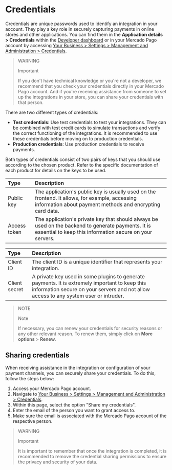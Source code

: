 # Credentials

Credentials are unique passwords used to identify an integration in your account. They play a key role in securely capturing payments in online stores and other applications. You can find them in the **Application details > Credentials** within the [Developer dashboard](/developers/panel/app) or in your Mercado Pago account by accessing [Your Business > Settings > Management and Administration > Credentials](https://www.mercadopago/settings/account/credentials).

> WARNING
>
> Important
>
> If you don't have technical knowledge or you're not a developer, we recommend that you check your credentials directly in your Mercado Pago account. And if you're receiving assistance from someone to set up the integrations in your store, you can share your credentials with that person.

There are two different types of credentials:

* **Test credentials**: Use test credentials to test your integrations. They can be combined with test credit cards to simulate transactions and verify the correct functioning of the integrations. It is recommended to use these credentials before moving on to production credentials.
* **Production credentials**: Use production credentials to receive payments.

Both types of credentials consist of two pairs of keys that you should use according to the chosen product. Refer to the specific documentation of each product for details on the keys to be used.

| Type | Description |
| :--- | :--- |
| Public key | The application's public key is usually used on the frontend. It allows, for example, accessing information about payment methods and encrypting card data. |
| Access token | The application's private key that should always be used on the backend to generate payments. It is essential to keep this information secure on your servers. |

| Type | Description |
| :--- | :--- |
| Client ID | The client ID is a unique identifier that represents your integration. |
| Client secret | A private key used in some plugins to generate payments. It is extremely important to keep this information secure on your servers and not allow access to any system user or intruder. |

> NOTE
>
> Note
>
> If necessary, you can renew your credentials for security reasons or any other relevant reason. To renew them, simply click on **More options** > **Renew**.

## Sharing credentials

When receiving assistance in the integration or configuration of your payment channels, you can securely share your credentials. To do this, follow the steps below:

1. Access your Mercado Pago account.
2. Navigate to [Your Business > Settings > Management and Administration > Credentials](https://www.mercadopago/settings/account/credentials).
3. Within this page, select the option "Share my credentials".
4. Enter the email of the person you want to grant access to.
5. Make sure the email is associated with the Mercado Pago account of the respective person.

> WARNING
>
> Important
>
> It is important to remember that once the integration is completed, it is recommended to remove the credential sharing permissions to ensure the privacy and security of your data.